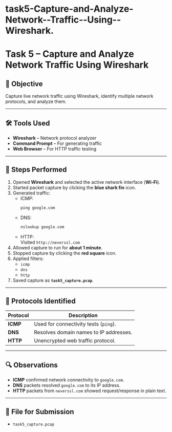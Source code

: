 # task5-Capture-and-Analyze-Network--Traffic--Using--Wireshark.
# Task 5 – Capture and Analyze Network Traffic Using Wireshark

## 📌 Objective
Capture live network traffic using Wireshark, identify multiple network protocols, and analyze them.

---

## 🛠 Tools Used
- **Wireshark** – Network protocol analyzer
- **Command Prompt** – For generating traffic
- **Web Browser** – For HTTP traffic testing

---

## 📝 Steps Performed
1. Opened **Wireshark** and selected the active network interface (**Wi-Fi**).
2. Started packet capture by clicking the **blue shark fin** icon.
3. Generated traffic:
   - ICMP:  
     ```cmd
     ping google.com
     ```
   - DNS:  
     ```cmd
     nslookup google.com
     ```
   - HTTP:  
     Visited `http://neverssl.com`
4. Allowed capture to run for **about 1 minute**.
5. Stopped capture by clicking the **red square** icon.
6. Applied filters:
   - `icmp`
   - `dns`
   - `http`
7. Saved capture as **`task5_capture.pcap`**.

---

## 📡 Protocols Identified

| Protocol | Description |
|----------|-------------|
| **ICMP** | Used for connectivity tests (`ping`). |
| **DNS**  | Resolves domain names to IP addresses. |
| **HTTP** | Unencrypted web traffic protocol. |

---

## 🔍 Observations
- **ICMP** confirmed network connectivity to `google.com`.
- **DNS** packets resolved `google.com` to its IP address.
- **HTTP** packets from `neverssl.com` showed request/response in plain text.

---

## 📂 File for Submission
- `task5_capture.pcap`
